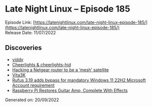 # Late Night Linux – Episode 185
Episode Link: [https://latenightlinux.com/late-night-linux-episode-185/](https://latenightlinux.com/late-night-linux-episode-185/)  
Release Date: 11/07/2022
## Discoveries
* [viddy](https://github.com/sachaos/viddy/blob/master/README.md)
* [Cheerlights & cheerlights-hid](https://cheerlights.com/)
* [Hacking a Netgear router to be a ‘mesh’ satellite](https://github.com/bkerler/netgear_telnet)
* [Vita3K](https://github.com/Vita3K/Vita3K)
* [Rufus 3.19 adds bypass for mandatory Windows 11 22H2 Microsoft Account requirement](https://www.neowin.net/news/rufus-319-adds-bypass-for-mandatory-windows-11-22h2-microsoft-account-requirement/)
* [Raspberry Pi Restores Guitar Amp, Complete With Effects](https://www.tomshardware.com/news/raspberry-pi-guitar-amp)

Generated on: 20/09/2022